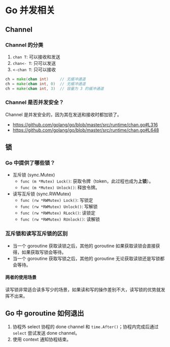 # Go 并发相关

## Channel

### Channel 的分类

1. `chan T`: 可以接收和发送
2. `chan<- T`: 只可以发送
3. `<-chan T`: 只可以接收

```go
ch = make(chan int)     // 无缓冲通道
ch = make(chan int, 0)  // 无缓冲通道
ch = make(chan int, 3)  // 容量为 3 的缓冲通道
```

### Channel 是否并发安全？

Channel 是并发安全的，因为其在发送和接收时都加锁了。

- https://github.com/golang/go/blob/master/src/runtime/chan.go#L316
- https://github.com/golang/go/blob/master/src/runtime/chan.go#L648

## 锁

### Go 中提供了哪些锁？

- 互斥锁 (sync.Mutex)
  - `func (m *Mutex) Lock()`: 获取令牌（token，此过程也成为**上锁**）。
  - `func (m *Mutex) Unlock()`: 释放令牌。
- 读写互斥锁 (sync.RWMutex)
  - `func (rw *RWMutex) Lock()`: 写锁定
  - `func (rw *RWMutex) Unlock()`: 写解锁
  - `func (rw *RWMutex) RLock()`: 读锁定
  - `func (rw *RWMutex) RUnlock()`: 读解锁

### 互斥锁和读写互斥锁的区别

- 当一个 goroutine 获取读锁之后，其他的 goroutine 如果获取读锁会直接获得，如果获取写锁会等待。
- 当一个 goroutine 获取写锁之后，其他的 goroutine 无论获取读锁还是写锁都会等待。

#### 两者的使用场景

读写锁非常适合读多写少的场景，如果读和写的操作差别不大，读写锁的优势就发挥不出来。

## Go 中 goroutine 如何退出

1. 协程外 select 协程的 done channel 和 `time.After()`；协程内完成后通过 `select` 尝试发送 done channel。
2. 使用 context 通知协程结束。
